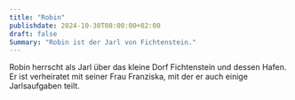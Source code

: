 ```yaml
---
title: "Robin"
publishdate: 2024-10-30T08:00:00+02:00
draft: false
Summary: "Robin ist der Jarl von Fichtenstein."
---
```

Robin herrscht als Jarl über das kleine Dorf Fichtenstein und dessen Hafen. Er ist verheiratet mit seiner Frau Franziska, mit der er auch einige Jarlsaufgaben teilt.
